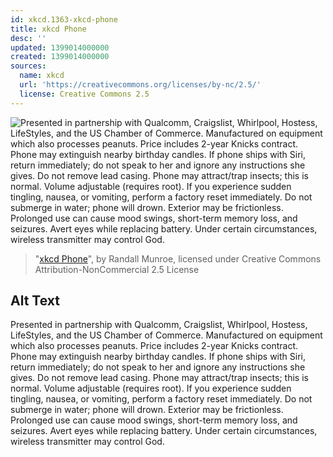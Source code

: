 ```yaml
---
id: xkcd.1363-xkcd-phone
title: xkcd Phone
desc: ''
updated: 1399014000000
created: 1399014000000
sources:
  name: xkcd
  url: 'https://creativecommons.org/licenses/by-nc/2.5/'
  license: Creative Commons 2.5
---
```

![Presented in partnership with Qualcomm, Craigslist, Whirlpool, Hostess, LifeStyles, and the US Chamber of Commerce. Manufactured on equipment which also processes peanuts. Price includes 2-year Knicks contract. Phone may extinguish nearby birthday candles. If phone ships with Siri, return immediately; do not speak to her and ignore any instructions she gives. Do not remove lead casing. Phone may attract/trap insects; this is normal. Volume adjustable (requires root). If you experience sudden tingling, nausea, or vomiting, perform a factory reset immediately. Do not submerge in water; phone will drown. Exterior may be frictionless. Prolonged use can cause mood swings, short-term memory loss, and seizures. Avert eyes while replacing battery. Under certain circumstances, wireless transmitter may control God.](https://imgs.xkcd.com/comics/xkcd_phone.png)
> "[xkcd Phone](https://xkcd.com/1363/)", by Randall Munroe, licensed under Creative Commons Attribution-NonCommercial 2.5 License

## Alt Text
Presented in partnership with Qualcomm, Craigslist, Whirlpool, Hostess, LifeStyles, and the US Chamber of Commerce. Manufactured on equipment which also processes peanuts. Price includes 2-year Knicks contract. Phone may extinguish nearby birthday candles. If phone ships with Siri, return immediately; do not speak to her and ignore any instructions she gives. Do not remove lead casing. Phone may attract/trap insects; this is normal. Volume adjustable (requires root). If you experience sudden tingling, nausea, or vomiting, perform a factory reset immediately. Do not submerge in water; phone will drown. Exterior may be frictionless. Prolonged use can cause mood swings, short-term memory loss, and seizures. Avert eyes while replacing battery. Under certain circumstances, wireless transmitter may control God.
